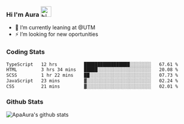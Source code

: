 ### Hi I'm Aura <img src="https://user-images.githubusercontent.com/1303154/88677602-1635ba80-d120-11ea-84d8-d263ba5fc3c0.gif" width="28px" alt="hi">

- 🔭 I’m currently leaning at @UTM
- ⚡ I’m looking for new oportunities


### Coding Stats

<!--START_SECTION:waka-->

```txt
TypeScript   12 hrs          █████████████████░░░░░░░░   67.61 %
HTML         3 hrs 34 mins   █████░░░░░░░░░░░░░░░░░░░░   20.08 %
SCSS         1 hr 22 mins    ██░░░░░░░░░░░░░░░░░░░░░░░   07.73 %
JavaScript   23 mins         ▓░░░░░░░░░░░░░░░░░░░░░░░░   02.24 %
CSS          21 mins         ▓░░░░░░░░░░░░░░░░░░░░░░░░   02.01 %
```

<!--END_SECTION:waka-->

### Github Stats

![ApaAura's github stats](https://github-readme-stats.vercel.app/api?username=ApaAura&count_private=true&theme=tokyonight&hide=contribs,prs)
